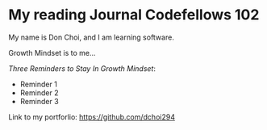 # My reading Journal Codefellows 102

My name is Don Choi, and I am learning software.

Growth Mindset is to me... 

*Three Reminders to Stay In Growth Mindset*:
* Reminder 1
* Reminder 2
* Reminder 3

Link to my portforlio: https://github.com/dchoi294
